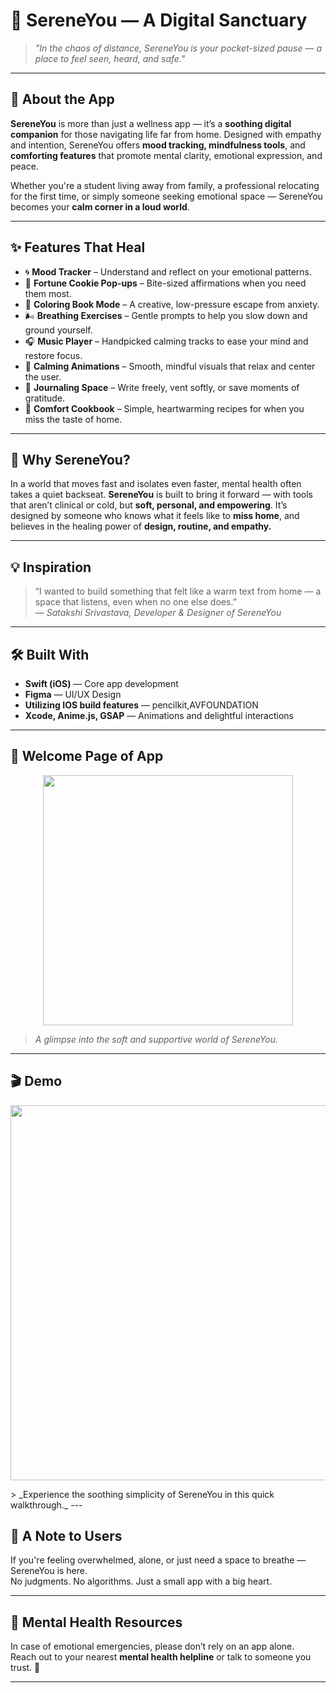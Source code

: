 # 🌿 SereneYou — A Digital Sanctuary

> *"In the chaos of distance, SereneYou is your pocket-sized pause — a place to feel seen, heard, and safe."*

---

## 🌟 About the App

**SereneYou** is more than just a wellness app — it’s a **soothing digital companion** for those navigating life far from home. Designed with empathy and intention, SereneYou offers **mood tracking, mindfulness tools**, and **comforting features** that promote mental clarity, emotional expression, and peace.

Whether you're a student living away from family, a professional relocating for the first time, or simply someone seeking emotional space — SereneYou becomes your **calm corner in a loud world**.

---

## ✨ Features That Heal

- 🌀 **Mood Tracker** – Understand and reflect on your emotional patterns.
- 🍪 **Fortune Cookie Pop-ups** – Bite-sized affirmations when you need them most.
- 🎨 **Coloring Book Mode** – A creative, low-pressure escape from anxiety.
- 🌬️ **Breathing Exercises** – Gentle prompts to help you slow down and ground yourself.
- 🎧 **Music Player** – Handpicked calming tracks to ease your mind and restore focus.
- 🌸 **Calming Animations** – Smooth, mindful visuals that relax and center the user.
- 📖 **Journaling Space** – Write freely, vent softly, or save moments of gratitude.
- 🥣 **Comfort Cookbook** – Simple, heartwarming recipes for when you miss the taste of home.

---

## 🌈 Why SereneYou?

In a world that moves fast and isolates even faster, mental health often takes a quiet backseat. **SereneYou** is built to bring it forward — with tools that aren’t clinical or cold, but **soft, personal, and empowering**. It’s designed by someone who knows what it feels like to **miss home**, and believes in the healing power of **design, routine, and empathy.**

---

## 💡 Inspiration

> “I wanted to build something that felt like a warm text from home — a space that listens, even when no one else does.”  
> — *Satakshi Srivastava, Developer & Designer of SereneYou*

---

## 🛠️ Built With

- **Swift (iOS)** — Core app development
- **Figma** — UI/UX Design
- **Utilizing IOS build features** — pencilkit,AVFOUNDATION
- **Xcode, Anime.js, GSAP** — Animations and delightful interactions

---

## 📸 Welcome Page of App

<p align="center">
  <img src="assets/sereneyou.gif" width="400"/>
</p>

> _A glimpse into the soft and supportive world of SereneYou._

---
## 🎬 Demo

<p align="center">
  <a href="https://www.youtube.com/shorts/QKs-xiBBEDU">
    <img src="https://img.youtube.com/vi/QKs-xiBBEDU/0.jpg" width="600" />
  </a>
</p>
> _Experience the soothing simplicity of SereneYou in this quick walkthrough._
---

## 🤍 A Note to Users

If you're feeling overwhelmed, alone, or just need a space to breathe — SereneYou is here.  
No judgments. No algorithms. Just a small app with a big heart.

---

## 🧠 Mental Health Resources

In case of emotional emergencies, please don’t rely on an app alone.  
Reach out to your nearest **mental health helpline** or talk to someone you trust. 💛

---



